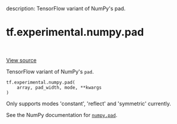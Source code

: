 description: TensorFlow variant of NumPy's pad.

<div itemscope itemtype="http://developers.google.com/ReferenceObject">
<meta itemprop="name" content="tf.experimental.numpy.pad" />
<meta itemprop="path" content="Stable" />
</div>

# tf.experimental.numpy.pad

<!-- Insert buttons and diff -->

<table class="tfo-notebook-buttons tfo-api nocontent" align="left">

</table>

<a target="_blank" href="/code/stable/tensorflow/python/ops/numpy_ops/np_array_ops.py">View source</a>



TensorFlow variant of NumPy's `pad`.

<pre class="devsite-click-to-copy prettyprint lang-py tfo-signature-link">
<code>tf.experimental.numpy.pad(
    array, pad_width, mode, **kwargs
)
</code></pre>



<!-- Placeholder for "Used in" -->

Only supports modes 'constant', 'reflect' and 'symmetric' currently.

See the NumPy documentation for [`numpy.pad`](https://numpy.org/doc/1.16/reference/generated/numpy.pad.html).